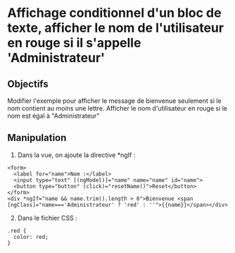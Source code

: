 # Affichage conditionnel d'un bloc de texte, afficher le nom de l'utilisateur en rouge si il s'appelle 'Administrateur'

## Objectifs

Modifier l'exemple pour afficher le message de bienvenue seulement si le nom contient au moins une lettre.
Afficher le nom d'utilisateur en rouge si le nom est égal à "Administrateur"

## Manipulation

1. Dans la vue, on ajoute la directive *ngIf :

```html{style="font-size: 14pt"}
<form>
  <label for="name">Nom :</label>
  <input type="text" [(ngModel)]="name" name="name" id="name">
  <button type="button" (click)="resetName()">Reset</button>
</form>
<div *ngIf="name && name.trim().length > 0">Bienvenue <span [ngClass]="name==='Administrateur' ? 'red' : ''">{{name}}</span></div>
```

2. Dans le fichier CSS :

```css{style="font-size: 14pt"}
.red {
  color: red;
}
```